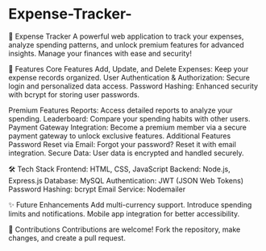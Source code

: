 ﻿# Expense-Tracker-

 💸 Expense Tracker
A powerful web application to track your expenses, analyze spending patterns, and unlock premium features for advanced insights. Manage your finances with ease and security!

🚀 Features
Core Features
Add, Update, and Delete Expenses: Keep your expense records organized.
User Authentication & Authorization: Secure login and personalized data access.
Password Hashing: Enhanced security with bcrypt for storing user passwords.

Premium Features
Reports: Access detailed reports to analyze your spending.
Leaderboard: Compare your spending habits with other users.
Payment Gateway Integration: Become a premium member via a secure payment gateway to unlock exclusive features.
Additional Features
Password Reset via Email: Forgot your password? Reset it with email integration.
Secure Data: User data is encrypted and handled securely.


🛠️ Tech Stack
Frontend: HTML, CSS, JavaScript
Backend: Node.js, Express.js
Database: MySQL
Authentication: JWT (JSON Web Tokens)
Password Hashing: bcrypt
Email Service: Nodemailer


✨ Future Enhancements
Add multi-currency support.
Introduce spending limits and notifications.
Mobile app integration for better accessibility.

🙌 Contributions
Contributions are welcome! Fork the repository, make changes, and create a pull request.
